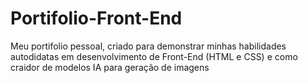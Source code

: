 # Portifolio-Front-End
Meu portifolio pessoal, criado para demonstrar minhas habilidades autodidatas em desenvolvimento de Front-End (HTML e CSS) e como craidor de modelos IA para geração de imagens
